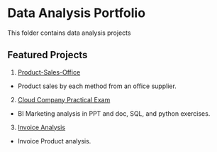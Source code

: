 # Data Analysis Portfolio
This folder contains data analysis projects

## Featured Projects

1. [Product-Sales-Office](https://github.com/mauro-cesar-bh/data-analysis/blob/main/Product-Sales-Office/README.md)
  - Product sales by each method from an office supplier.

2. [Cloud Company Practical Exam](https://github.com/mauro-cesar-bh/data-analysis/tree/main/cloud-company)
  - BI Marketing analysis in PPT and doc, SQL, and python exercises.

3. [Invoice Analysis](https://github.com/mauro-cesar-bh/data-analysis/blob/main/invoice-analysis/executive%20summary%20notebook.ipynb)
  - Invoice Product analysis.

